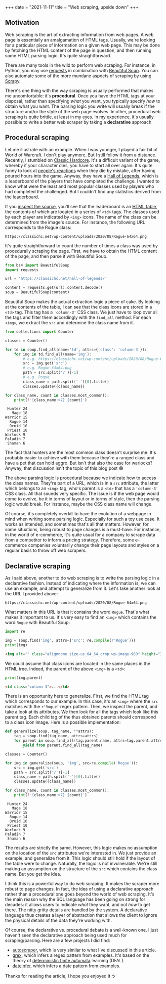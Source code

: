 +++
date = "2021-11-11"
title = "Web scraping, upside down"
+++

## Motivation

Web scraping is the art of extracting information from web pages. A web page is essentially an amalgamation of HTML tags. Usually, we're looking for a particular piece of information on a given web page. This may be done by fetching the HTML content of the page in question, and then running some HTML parsing logic. It's quite straightforward.

There are many tools in the wild to perform web scraping. For instance, in Python, you may use [requests](https://docs.python-requests.org/en/latest/) in combination with [Beautiful Soup](https://www.crummy.com/software/BeautifulSoup/bs4/doc/). You can also automate some of the more mundane aspects of scraping by using [Scrapy](https://scrapy.org/).

There's one thing with the way scraping is usually performed that makes me uncomfortable: it's **procedural**. Once you have the HTML tags at your disposal, rather than specifying *what* you want, you typically specify *how* to obtain what you want. The parsing logic you write will usually break if the structure and/or the style of the web page evolves. In other, procedural web scraping is quite brittle, at least in my eyes. In my experience, it's usually possible to write a better web scraper by taking a **declarative** approach.

## Procedural scraping

Let me illustrate with an example. When I was younger, I played a fair bit of World of Warcraft. I don't play anymore. But I still follow it from a distance. Recently, I stumbled on [Classic Hardcore](https://classichc.net/). It's a difficult variant of the game, whereby if your character dies, you have to start all over again. It's quite funny to look at [people's reactions](https://classichc.net/wow-classic-hardcore-death-clips-8/) when they die by mistake, after having poured hours into the game. Anyway, they have a [Hall of Legends](https://classichc.net/hall-of-legends/), which is a leaderboard of the players that have completed the challenge. I wanted to know what were the least and most popular classes used by players who had completed the challenged. But I couldn't find any statistics derived from the leaderboard.

If you [inspect the source](view-source:https://classichc.net/hall-of-legends/), you'll see that the leaderboard is an [HTML table](https://www.w3schools.com/html/html_tables.asp), the contents of which are located in a series of `<td>` tags. The classes used by each player are indicated by `<img>` icons. The name of the class can be determined from the image's source. For instance, the following URL corresponds to the Rogue class:

```
https://classichc.net/wp-content/uploads/2020/08/Rogue-64x64.png
```

It's quite straightforward to count the number of times a class was used by procedurally scraping the page. First, we have to obtain the HTML content of the page, and then parse it with Beautiful Soup.

```py
from bs4 import BeautifulSoup
import requests

url = 'https://classichc.net/hall-of-legends/'

content = requests.get(url).content.decode()
soup = BeautifulSoup(content)
```

Beautiful Soup makes the actual extraction logic a piece of cake. By looking at the contents of the table, I can see that the class icons are stored in a `<td>` tag. This tag has a `'column-3'` CSS class. We just have to loop over all the tags and filter them accordingly with the `find_all` method. For each `<img>`, we extract the `src` and determine the class name from it.

```py
from collections import Counter

classes = Counter()

for td in soup.find_all(name='td', attrs={'class': 'column-3'}):
    for img in td.find_all(name='img'):
        # e.g. https://classichc.net/wp-content/uploads/2020/08/Rogue-64x64.png
        src = img.get('src')
        # e.g. Rogue-64x64.png
        path = src.split('/')[-1]
        # e.g. Rogue
        class_name = path.split('-')[0].title()
        classes.update({class_name})

for class_name, count in classes.most_common():
    print(f'{class_name:>7} {count}')
```

```
 Hunter 24
   Mage 18
Warrior 15
  Rogue 14
  Druid 10
 Priest 10
Warlock 9
Paladin 7
 Shaman 6
```

The fact that hunters are the most common class doesn't surprise me. It's probably easier to achieve with them because they're a ranged class and have a pet that can hold aggro. But isn't that also the case for warlocks? Anyway, that discussion isn't the topic of this blog post 😅

The above parsing logic is procedural because we indicate how to access the class names. They're part of a URL, which is in a `src` attribute, the latter which belongs to an `<img>` tag, who's parent is a `<td>` that has a `'column-3'` CSS class. All that sounds very specific. The issue is if the web page would come to evolve, be it in terms of layout or in terms of style, then the parsing logic would break. For instance, maybe the CSS class name will change.

Of course, it's completely overkill to have the evolution of a webpage in mind when writing some parsing logic. Especially for such a toy use case. It works as intended, and sometimes that's all that matters. However, for some situations, being robust to page changes is a must-have. For instance, in the world of e-commerce, it's quite usual for a company to scrape data from a competitor to inform a pricing strategy. Therefore, some e-commerce companies voluntarily change their page layouts and styles on a regular basis to throw off web scrapers.

## Declarative scraping

As I said above, another to do web scraping is to write the parsing logic in a declarative fashion. Instead of indicating where the information is, we can use an example, and attempt to generalize from it. Let's take another look at the URL I provided above:

```
https://classichc.net/wp-content/uploads/2020/08/Rogue-64x64.png
```

What matters in this URL is that it contains the word `Rogue`. That's what makes it important to us. It's very easy to find an `<img>` which contains the word `Rogue` with Beautiful Soup:

```py
import re

img = soup.find('img', attrs={'src': re.compile(r'Rogue')})
print(img)
```

```html
<img alt="" class="alignnone size-us_64_64_crop wp-image-980" height="32" src="https://classichc.net/wp-content/uploads/2020/08/Rogue-64x64.png" width="32"/>
```

We could assume that class icons are located in the same places in the HTML tree. Indeed, the parent of the above `<img>` is a `<td>`:

```py
print(img.parent)
```

```html
<td class="column-3">...</td>
```

There is an opportunity here to generalize. First, we find the HTML tag which corresponds to our example. In this case, it's an `<img>` where the `src` matches with the `r'Rogue'` regex pattern. Then, we inspect the parent, and take a look at its attributes. We then look for all the tags which look like this parent tag. Each child tag of the thus obtained parents should correspond to a class icon image. Here is a possible implementation:

```py
def generalize(soup, tag_name, **attrs):
    tag = soup.find(tag_name, attrs=attrs)
    for parent in soup.find_all(tag.parent.name, attrs=tag.parent.attrs):
        yield from parent.find_all(tag_name)

classes = Counter()

for img in generalize(soup, 'img', src=re.compile('Rogue')):
    src = img.get('src')
    path = src.split('/')[-1]
    class_name = path.split('-')[0].title()
    classes.update({class_name})

for class_name, count in classes.most_common():
    print(f'{class_name:>7} {count}')
```

```
 Hunter 24
   Mage 18
Warrior 15
  Rogue 14
  Druid 10
 Priest 10
Warlock 9
Paladin 7
 Shaman 6
```

The results are strictly the same. However, this logic makes no assumption on the location of the `src` attributes we're interested in. We just provide an example, and generalize from it. This logic should still hold if the layout of the table were to change. Naturally, the logic is not invulnerable. We're still making an assumption on the structure of the `src` which contains the class name. But you get the idea.

I think this is a powerful way to do web scraping. It makes the scraper more robust to page changes. In fact, the idea of using a declarative approach rather than a procedural one goes beyond the world of web scraping. It's the main reason why the SQL language has been going on strong for decades: it allows users to indicate *what* they want, and not *how* to get there. The nitty gritty details are handled by the system. A declarative language thus creates a layer of abstraction that allows the client to ignore the physical details of the data they're working with.

Of course, the declarative vs. procedural debate is a well-known one. I just haven't seen the declarative approach being used much for scraping/parsing. Here are a few projects I did find:

- [autoscraper](https://github.com/alirezamika/autoscraper), which is very similar to what I've discussed in this article.
- [grex](https://github.com/pemistahl/grex), which infers a regex pattern from examples. It's based on the theory of [deterministic finite automata](https://www.wikiwand.com/en/Deterministic_finite_automaton) learning (DFAL).
- [dateinfer](https://github.com/jeffreystarr/dateinfer), which infers a date pattern from examples.

Thanks for reading the article, I hope you enjoyed it ツ
